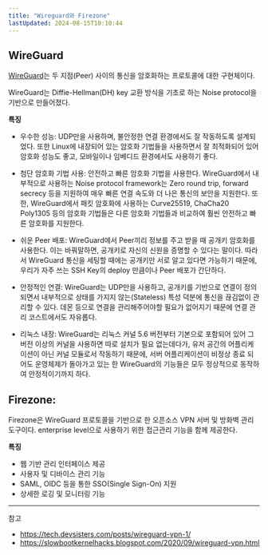 ```yaml
---
title: "Wireguard와 Firezone"
lastUpdated: 2024-08-15T10:10:44
---
```

## WireGuard

[WireGuard](https://www.wireguard.com/)는 두 지점(Peer) 사이의 통신을 암호화하는 프로토콜에 대한 구현체이다.

WireGuard는 Diffie-Hellman(DH) key 교환 방식을 기초로 하는 Noise protocol을 기반으로 만들어졌다. 

**특징**
- 우수한 성능: UDP만을 사용하며, 불안정한 연결 환경에서도 잘 작동하도록 설계되었다. 또한 Linux에 내장되어 있는 암호화 기법들을 사용하면서 잘 최적화되어 있어 암호화 성능도 좋고, 모바일이나 임베디드 환경에서도 사용하기 좋다.

- 첨단 암호화 기법 사용: 안전하고 빠른 암호화 기법을 사용한다. WireGuard에서 내부적으로 사용하는 Noise protocol framework는 Zero round trip, forward secrecy 등을 지원하여 매우 빠른 연결 속도와 더 나은 통신의 보안을 지원한다. 또한, WireGuard에서 패킷 암호화에 사용하는 Curve25519, ChaCha20 Poly1305 등의 암호화 기법들은 다른 암호화 기법들과 비교하여 훨씬 안전하고 빠른 암호화를 지원한다.

- 쉬운 Peer 배포: WireGuard에서 Peer끼리 정보를 주고 받을 때 공개키 암호화를 사용한다. 이는 바꿔말하면, 공개키로 자신의 신원을 증명할 수 있다는 말이다. 따라서 WireGuard 통신을 세팅할 때에는 공개키만 서로 알고 있다면 가능하기 때문에, 우리가 자주 쓰는 SSH Key의 deploy 만큼이나 Peer 배포가 간단하다.

- 안정적인 연결: WireGuard는 UDP만을 사용하고, 공개키를 기반으로 연결이 정의되면서 내부적으로 상태를 가지지 않는(Stateless) 특성 덕분에 통신을 끊김없이 관리할 수 있다. 데몬 등으로 연결을 관리해주어야할 필요가 없어지기 때문에 연결 관리 코스트에서도 자유롭다.

- 리눅스 내장: WireGuard는 리눅스 커널 5.6 버전부터 기본으로 포함되어 있어 그 버전 이상의 커널을 사용하면 따로 설치가 필요 없는데다가, 유저 공간의 어플리케이션이 아닌 커널 모듈로서 작동하기 때문에, 서버 어플리케이션이 비정상 종료 되어도 운영체제가 돌아가고 있는 한 WireGuard의 기능들은 모두 정상적으로 동작하여 안정적이기까지 하다.

## Firezone:

Firezone은 WireGuard 프로토콜을 기반으로 한 오픈소스 VPN 서버 및 방화벽 관리 도구이다. enterprise level으로 사용하기 위한 접근관리 기능을 함께 제공한다. 

**특징**
- 웹 기반 관리 인터페이스 제공
- 사용자 및 디바이스 관리 기능
- SAML, OIDC 등을 통한 SSO(Single Sign-On) 지원
- 상세한 로깅 및 모니터링 기능

---
참고 
- https://tech.devsisters.com/posts/wireguard-vpn-1/
- https://slowbootkernelhacks.blogspot.com/2020/09/wireguard-vpn.html
